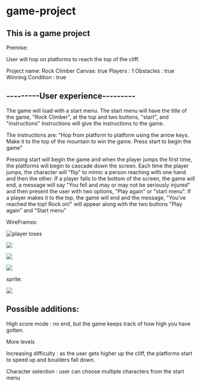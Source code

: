 # game-project
<h2> This is a game project </h2>
Premise: 

User will hop on platforms to reach the top of the cliff. 

Project name: Rock Climber 
Canvas: true 
Players : 1
Obstacles : true 
Winning Condition : true 

<h2> ---------User experience--------- </h2>

The game will load with a start menu. The start menu will have the title of the game, "Rock Climber", at the top and two buttons, "start", and "instructions" Instructions will give the instructions to the game. 

The instructions are:
"Hop from platform to platform using the arrow keys. Make it to the top of the mountain to win the game. Press start to begin the game" 

Pressing start will begin the game and when the player jumps the first time, the platforms will begin to cascade down the screen. Each time the player jumps, the character will "flip" to mimic a person reaching with one hand and then the other. If a player falls to the bottom of the screen, the game will end, a message will say "You fell and may or may not be seriously injured" and then present the user with two options, "Play again" or "start menu". If a player makes it to the top, the game will end and the message, "You've reached the top! Rock on!" will appear along with the two buttons "Play again" and "Start menu" 



WireFrames: 

![player loses](https://i.imgur.com/0Uq852B.jpg) 

![](https://i.imgur.com/lVnfdpl.jpg)

![](https://i.imgur.com/Uw2FqSH.jpg)

![](https://i.imgur.com/idQE0uk.jpg) 

sprite: 

![](https://i.imgur.com/XdH87do.png) 




<h2> Possible additions: </h2>

High score mode : no end, but the game keeps track of how high you have gotten. 

More levels 

Increasing difficulty : as the user gets higher up the cliff, the platforms start to speed up and boulders fall down. 

Character selection : user can choose multiple characters from the start menu